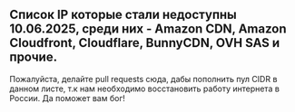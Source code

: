 Список IP которые стали недоступны 10.06.2025, среди них - Amazon CDN, Amazon Cloudfront, Cloudflare, BunnyCDN, OVH SAS и прочие.
--------------------
Пожалуйста, делайте pull requests сюда, дабы пополнить пул CIDR в данном листе, т.к нам необходимо восстановить работу интернета в России. Да поможет вам бог!
